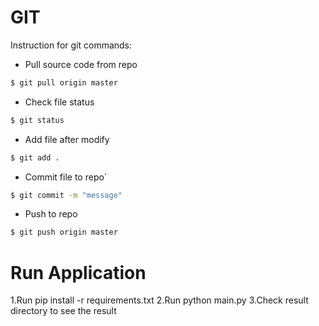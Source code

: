 # GIT
Instruction for git commands:
- Pull source code from repo
```sh
$ git pull origin master
```
- Check file status
```sh
$ git status
```
- Add file after modify
```sh
$ git add .
```
- Commit file to repo`
```sh
$ git commit -m "message"
```
- Push to repo
```sh
$ git push origin master
```
# Run Application
1.Run pip install -r requirements.txt
2.Run python main.py
3.Check result directory to see the result
